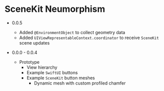 # SceneKit Neumorphism

* 0.0.5

    + Added `@EnvironmentObject` to collect geometry data
    + Added `UIViewRepresentableContext.coordinator` to receive `SceneKit` scene updates  

* 0.0.0 - 0.0.4

    + Prototype
        + View hierarchy
        + Example `SwiftUI` buttons
        + Example `SceneKit` button meshes
            + Dynamic mesh with custom profiled chamfer
